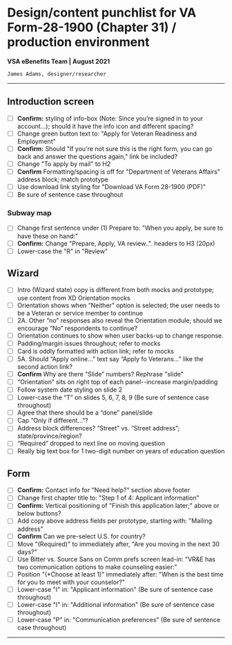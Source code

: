 # Design/content punchlist for VA Form-28-1900 (Chapter 31) / production environment
**VSA eBenefits Team | August 2021**

`James Adams, designer/researcher`

---

## Introduction screen
- [ ] **Confirm:** styling of info-box (Note: Since you’re signed in to your account...); should it have the info icon and different spacing?
- [ ] Change green button text to: "Apply for Veteran Readiness and Employment"
- [ ] **Confirm:** Should "If you're not sure this is the right form, you can go back and answer the questions again," link be included?
- [ ] Change "To apply by mail" to H2
- [ ] **Confirm** Formatting/spacing is off for "Department of Veterans Affairs" address block; match prototype
- [ ] Use download link styling for "Download VA Form 28-1900 (PDF)"
- [ ] Be sure of sentence case throughout

### Subway map
- [ ] Change first sentence under (1) Prepare to: "When you apply, be sure to have these on hand:"
- [ ] **Confirm:** Change "Prepare, Apply, VA review..". headers to H3 (20px) 
- [ ] Lower-case the "R" in "Review"

## Wizard
- [ ] Intro (Wizard state) copy is different from both mocks and prototype; use content from XD Orientation mocks
- [ ] Orientation shows when “Neither” option is selected; the user needs to be a Veteran or service member to continue
- [ ] 2A. Other “no” responses also reveal the Orientation module; should we encourage “No” respondents to continue?
- [ ] Orientation continues to show when user backs-up to change response.
- [ ] Padding/margin issues throughout; refer to mocks
- [ ] Card is oddly formatted with action link; refer to mocks
- [ ] 5A. Should “Apply online…” text say “Apply fo Veterans…” like the second action link?
- [ ] **Confirm** Why are there “Slide” numbers? Rephrase "slide"
- [ ] “Orientation” sits on right top of each panel--increase margin/padding
- [ ] Follow system date styling on slide 2
- [ ] Lower-case the “T” on slides 5, 6, 7, 8, 9 (Be sure of sentence case throughout)
- [ ] Agree that there should be a “done” panel/slide
- [ ] Cap “Only if different…”?
- [ ] Address block differences? “Street” vs. “Street address”; state/province/region?
- [ ] “Required” dropped to next line on moving question
- [ ] Really big text box for 1 two-digit number on years of education question

## Form
- [ ] **Confirm:** Contact info for "Need help?" section above footer
- [ ] Change first chapter title to: "Step 1 of 4:  Applicant information"
- [ ] **Confirm:** Vertical positioning of "Finish this application later;" above or below buttons?
- [ ] Add copy above address fields per prototype, starting with: "Mailing address"
- [ ] **Confirm** Can we pre-select U.S. for country?
- [ ] Move "(Required)" to immediately after, "Are you moving in the next 30 days?"
- [ ] Use Bitter vs. Source Sans on Comm prefs screen lead-in: "VR&E has two communication options to make counseling easier:"
- [ ] Position "(*Choose at least 1)" immediately after: "When is the best time for you to meet with your  counselor?"
- [ ] Lower-case "I" in: "Applicant information" (Be sure of sentence case throughout)
- [ ] Lower-case "I" in: "Additional information" (Be sure of sentence case throughout)
- [ ] Lower-case "P" in: "Communication preferences" (Be sure of sentence case throughout)

---
